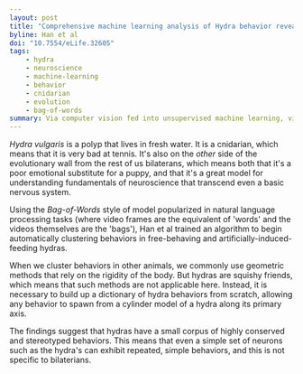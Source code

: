 ```yaml
---
layout: post
title: "Comprehensive machine learning analysis of Hydra behavior reveals a stable basal behavioral repertoire"
byline: Han et al
doi: "10.7554/eLife.32605"
tags:
    - hydra
    - neuroscience
    - machine-learning
    - behavior
    - cnidarian
    - evolution
    - bag-of-words
summary: Via computer vision fed into unsupervised machine learning, video feeds of the cnidarian hydra vulgaris can be categorized into highly stereotyped behaviors that shed light on the fundamental capabilities of even small systems of neurons.
---
```


_Hydra vulgaris_ is a polyp that lives in fresh water. It is a cnidarian, which means that it is very bad at tennis. It's also on the _other_ side of the evolutionary wall from the rest of us bilaterans, which means both that it's a poor emotional substitute for a puppy, and that it's a great model for understanding fundamentals of neuroscience that transcend even a basic nervous system.

Using the _Bag-of-Words_ style of model popularized in natural language processing tasks (where video frames are the equivalent of 'words' and the videos themselves are the 'bags'), Han et al trained an algorithm to begin automatically clustering behaviors in free-behaving and artificially-induced-feeding hydras.

When we cluster behaviors in other animals, we commonly use geometric methods that rely on the rigidity of the body. But hydras are squishy friends, which means that such methods are not applicable here. Instead, it is necessary to build up a dictionary of hydra behaviors from scratch, allowing any behavior to spawn from a cylinder model of a hydra along its primary axis.

The findings suggest that hydras have a small corpus of highly conserved and stereotyped behaviors. This means that even a simple set of neurons such as the hydra's can exhibit repeated, simple behaviors, and this is not specific to bilaterians.
